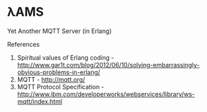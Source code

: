 λAMS
====

Yet Another MQTT Server (in Erlang)

References

1. Spiritual values of Erlang coding - http://www.gar1t.com/blog/2012/06/10/solving-embarrassingly-obvious-problems-in-erlang/
2. MQTT  - http://mqtt.org/
3. MQTT Protocol Specification - http://www.ibm.com/developerworks/webservices/library/ws-mqtt/index.html
